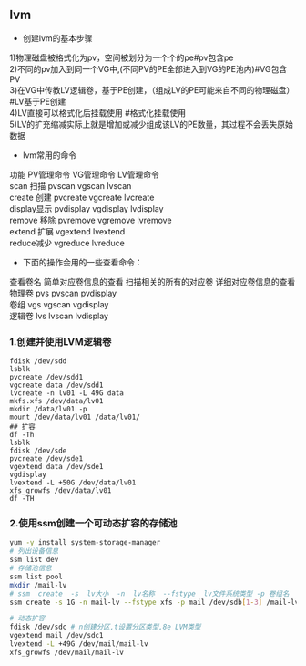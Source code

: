 ## lvm
- 创建lvm的基本步骤  

1)物理磁盘被格式化为pv，空间被划分为一个个的pe#pv包含pe    
2)不同的pv加入到同一个VG中,(不同PV的PE全部进入到VG的PE池内)#VG包含PV  
3)在VG中传教LV逻辑卷，基于PE创建，（组成LV的PE可能来自不同的物理磁盘）#LV基于PE创建  
4)LV直接可以格式化后挂载使用 #格式化挂载使用  
5)LV的扩充缩减实际上就是增加或减少组成该LV的PE数量，其过程不会丢失原始数据  

- lvm常用的命令  

功能	PV管理命令	VG管理命令	LV管理命令  
scan 扫描	pvscan	vgscan	lvscan  
create 创建	pvcreate	vgcreate	lvcreate  
display显示	pvdisplay	vgdisplay	lvdisplay  
remove 移除	pvremove	vgremove	lvremove  
extend 扩展		vgextend	lvextend  
reduce减少		vgreduce	lvreduce  

- 下面的操作会用的一些查看命令： 

查看卷名	简单对应卷信息的查看	扫描相关的所有的对应卷	详细对应卷信息的查看  
物理卷	pvs	pvscan	pvdisplay  
卷组	vgs	vgscan	vgdisplay  
逻辑卷	lvs	lvscan	lvdisplay

### 1.创建并使用LVM逻辑卷
```
fdisk /dev/sdd
lsblk
pvcreate /dev/sdd1
vgcreate data /dev/sdd1
lvcreate -n lv01 -L 49G data
mkfs.xfs /dev/data/lv01 
mkdir /data/lv01 -p
mount /dev/data/lv01 /data/lv01/
## 扩容
df -Th
lsblk
fdisk /dev/sde
pvcreate /dev/sde1
vgextend data /dev/sde1
vgdisplay 
lvextend -L +50G /dev/data/lv01 
xfs_growfs /dev/data/lv01 
df -TH
```
### 2.使用ssm创建一个可动态扩容的存储池
```bash
yum -y install system-storage-manager
# 列出设备信息
ssm list dev
# 存储池信息
ssm list pool
mkdir /mail-lv
# ssm  create  -s  lv大小  -n  lv名称  --fstype  lv文件系统类型 -p 卷组名  设备 挂载点
ssm create -s 1G -n mail-lv --fstype xfs -p mail /dev/sdb[1-3] /mail-lv

# 动态扩容
fdisk /dev/sdc # n创建分区,t设置分区类型,8e LVM类型
vgextend mail /dev/sdc1
lvextend -L +49G /dev/mail/mail-lv
xfs_growfs /dev/mail/mail-lv
```
